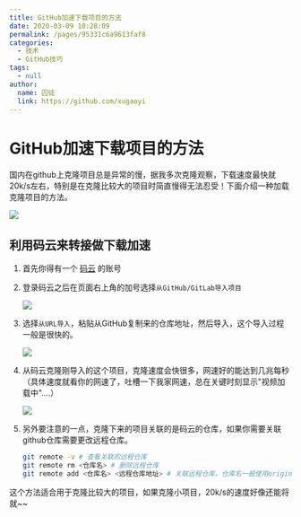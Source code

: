 ```yaml
---
title: GitHub加速下载项目的方法
date: 2020-03-09 10:28:09
permalink: /pages/95331c6a9613faf8
categories: 
  - 技术
  - GitHub技巧
tags: 
  - null
author: 
  name: 囚徒
  link: https://github.com/xugaoyi
---
```

# GitHub加速下载项目的方法

国内在github上克隆项目总是异常的慢，据我多次克隆观察，下载速度最快就20k/s左右，特别是在克隆比较大的项目时简直慢得无法忍受！下面介绍一种加载克隆项目的方法。

<!-- more -->

![](https://cdn.jsdelivr.net/gh/xugaoyi/image_store/blog/20200309112604.png)



## 利用码云来转接做下载加速

1. 首先你得有一个 [码云](https://gitee.com/) 的账号

2. 登录码云之后在页面右上角的加号选择`从GitHub/GitLab导入项目`

   ![](https://cdn.jsdelivr.net/gh/xugaoyi/image_store/blog/20200309112711.jpg)

   

3. 选择`从URL导入`，粘贴从GitHub复制来的仓库地址，然后导入，这个导入过程一般是很快的。

   ![](https://cdn.jsdelivr.net/gh/xugaoyi/image_store/blog/20200309112710.jpg)

4. 从码云克隆刚导入的这个项目，克隆速度会快很多，网速好的能达到几兆每秒（具体速度就看你的网速了，吐槽一下我家网速，总在关键时刻显示"视频加载中"....）

   ![](https://cdn.jsdelivr.net/gh/xugaoyi/image_store/blog/20200309112712.jpg)

5. 另外要注意的一点，克隆下来的项目关联的是码云的仓库，如果你需要关联github仓库需要更改远程仓库。

   ```bash
   git remote -v # 查看关联的远程仓库
   git remote rm <仓库名> # 删除远程仓库
   git remote add <仓库名> <远程仓库地址> # 关联远程仓库，仓库名一般使用origin
   ```



这个方法适合用于克隆比较大的项目，如果克隆小项目，20k/s的速度好像还能将就~~

